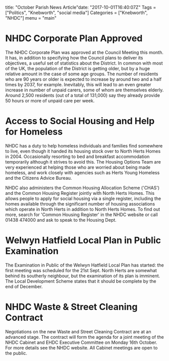 title: "October Parish News Article"date: "2017-10-01T16:40:07Z"
Tags = ["Politics", "Knebworth", "social media"]
Categories = ["Knebworth", "NHDC"]
menu = "main"



# NHDC Corporate Plan Approved

The NHDC Corporate Plan was approved at the Council Meeting this month.
It has, in addition to specifying how the Council plans to deliver its
objectives, a useful set of statistics about the District. In common
with most of the UK, the population of the District is getting older,
but by a huge relative amount in the case of some age groups. The number
of residents who are 90 years or older is expected to increase by around
two and a half times by 2037, for example. Inevitably, this will lead to
an even greater increase in number of unpaid carers, some of whom are
themselves elderly. Around 2,500 residents (out of a total of 131,000)
say they already provide 50 hours or more of unpaid care per week.

# Access to Social Housing and Help for Homeless

NHDC has a duty to help homeless individuals and families find somewhere
to live, even though it handed its housing stock over to North Herts
Homes in 2004. Occasionally resorting to bed and breakfast accommodation
temporarily although it strives to avoid this. The Housing Options Team
are very experienced at helping those who are worried about being made
homeless, and work closely with agencies such as Herts Young Homeless
and the Citizens Advice Bureau.

NHDC also administers the Common Housing Allocation Scheme ('CHAS') and
the Common Housing Register jointly with North Herts Homes. This allows
people to apply for social housing via a single register, including the
homes available through the significant number of housing associations
which operate in North Herts in addition to North Herts Homes. To find
out more, search for 'Common Housing Register' in the NHDC website or
call 01438 474000 and ask to speak to the Housing Dept.

# Welwyn Hatfield Local Plan in Public Examination

The Examination in Public of the Welwyn Hatfield Local Plan has started:
the first meeting was scheduled for the 21st Sept. North Herts are
somewhat behind its southerly neighbour, but the examination of its plan
is imminent. The Local Development Scheme states that it should be
complete by the end of December.

# NHDC Waste & Street Cleaning Contract 

Negotiations on the new Waste and Street Cleaning Contract are at an
advanced stage. The contract will form the agenda for a joint meeting of
the NHDC Cabinet and EHDC Executive Committee on Monday 16th October.
For more details see the NHDC website. All Cabinet meetings are open to
the public.
